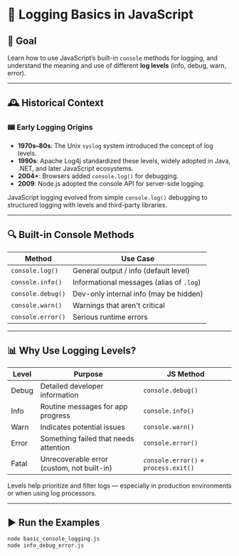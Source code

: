 # 📝 Logging Basics in JavaScript

## 🎯 Goal

Learn how to use JavaScript’s built-in `console` methods for logging, and understand the meaning and use of different **log levels** (info, debug, warn, error).

---

## 🕰️ Historical Context

### 📟 Early Logging Origins

- **1970s–80s**: The Unix `syslog` system introduced the concept of log levels.
- **1990s**: Apache Log4j standardized these levels, widely adopted in Java, .NET, and later JavaScript ecosystems.
- **2004+**: Browsers added `console.log()` for debugging.
- **2009**: Node.js adopted the console API for server-side logging.

JavaScript logging evolved from simple `console.log()` debugging to structured logging with levels and third-party libraries.

---

## 🔍 Built-in Console Methods

| Method            | Use Case                                 |
| ----------------- | ---------------------------------------- |
| `console.log()`   | General output / info (default level)    |
| `console.info()`  | Informational messages (alias of `.log`) |
| `console.debug()` | Dev-only internal info (may be hidden)   |
| `console.warn()`  | Warnings that aren't critical            |
| `console.error()` | Serious runtime errors                   |

---

## 📊 Why Use Logging Levels?

| Level | Purpose                                    | JS Method                            |
| ----- | ------------------------------------------ | ------------------------------------ |
| Debug | Detailed developer information             | `console.debug()`                    |
| Info  | Routine messages for app progress          | `console.info()`                     |
| Warn  | Indicates potential issues                 | `console.warn()`                     |
| Error | Something failed that needs attention      | `console.error()`                    |
| Fatal | Unrecoverable error (custom, not built-in) | `console.error()` + `process.exit()` |

Levels help prioritize and filter logs — especially in production environments or when using log processors.

---

## ▶️ Run the Examples

```bash
node basic_console_logging.js
node info_debug_error.js
```
